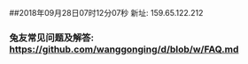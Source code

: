 ##2018年09月28日07时12分07秒 新址: 159.65.122.212
### 兔友常见问题及解答: https://github.com/wanggonging/d/blob/w/FAQ.md
